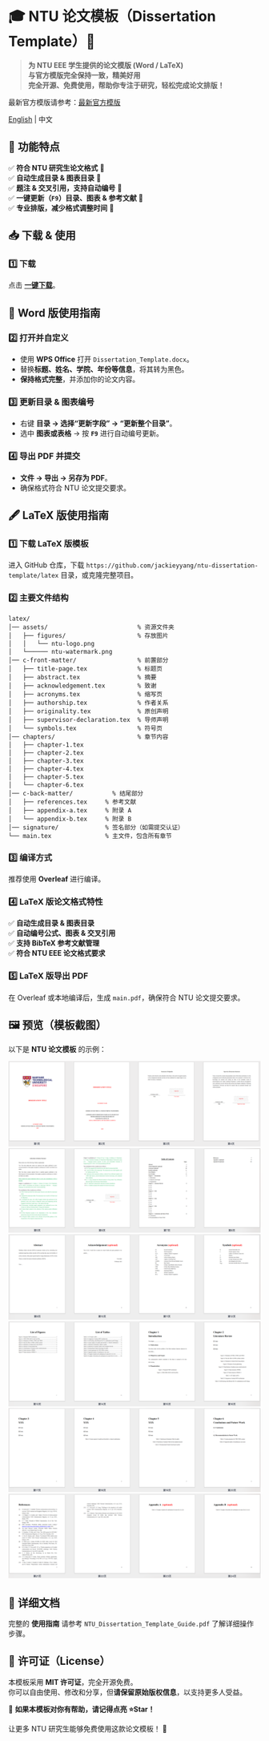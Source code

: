 # 🎓 NTU 论文模板（Dissertation Template）📄

> **为 NTU EEE 学生提供的论文模版 (Word / LaTeX)**  
> **与官方模版完全保持一致，精美好用**  
> **完全开源、免费使用，帮助你专注于研究，轻松完成论文排版！**  

最新官方模版请参考：[最新官方模版](https://entuedu.sharepoint.com/sites/Student/cs/eee/Shared%20Documents/Forms/AllItems.aspx?id=%2Fsites%2FStudent%2Fcs%2Feee%2FShared%20Documents%2FGraduate%2FM%2ESc%2E%20Programme%2FMaster%20of%20Science%20%28MSc%29%20Programme%2FImportant%20Links%2FDissertation%2FGuideline%2DMSc%2DDiss%5Fv8%2Epdf&parent=%2Fsites%2FStudent%2Fcs%2Feee%2FShared%20Documents%2FGraduate%2FM%2ESc%2E%20Programme%2FMaster%20of%20Science%20%28MSc%29%20Programme%2FImportant%20Links%2FDissertation)  

[English](./README.en.md) | 中文  

## 🚀 功能特点

✅ **符合 NTU 研究生论文格式** 📄  
✅ **自动生成目录 & 图表目录** 📜  
✅ **题注 & 交叉引用，支持自动编号** 📖  
✅ **一键更新（`F9`）目录、图表 & 参考文献** 🔄  
✅ **专业排版，减少格式调整时间** 🎯  


## 📥 下载 & 使用

### **1️⃣ 下载**

点击 [**一键下载**](https://github.com/jackieyyang/ntu-dissertation-template/archive/refs/heads/main.zip)。


## 📄 Word 版使用指南

### **2️⃣ 打开并自定义**

- 使用 **WPS Office** 打开 `Dissertation_Template.docx`。
- 替换**标题、姓名、学院、年份等信息**，将其转为黑色。
- **保持格式完整**，并添加你的论文内容。

### **3️⃣ 更新目录 & 图表编号**

- 右键 **目录 → 选择“更新字段” → “更新整个目录”**。
- 选中 **图表或表格** → 按 **`F9`** 进行自动编号更新。

### **4️⃣ 导出 PDF 并提交**

- **文件 → 导出 → 另存为 PDF**。
- 确保格式符合 NTU 论文提交要求。


## 🖋 LaTeX 版使用指南

### **1️⃣ 下载 LaTeX 版模板**

进入 GitHub 仓库，下载 `https://github.com/jackieyyang/ntu-dissertation-template/latex` 目录，或克隆完整项目。

### **2️⃣ 主要文件结构**

```
latex/
│── assets/                         % 资源文件夹
│   ├── figures/                    % 存放图片
│   │   └── ntu-logo.png
│   └────── ntu-watermark.png
│── c-front-matter/                 % 前置部分
│   ├── title-page.tex              % 标题页
│   ├── abstract.tex                % 摘要
│   ├── acknowledgement.tex         % 致谢
│   ├── acronyms.tex                % 缩写页
│   ├── authorship.tex              % 作者关系
│   ├── originality.tex             % 原创声明
│   ├── supervisor-declaration.tex  % 导师声明
│   └── symbols.tex                 % 符号页
│── chapters/                       % 章节内容
│   ├── chapter-1.tex
│   ├── chapter-2.tex
│   ├── chapter-3.tex
│   ├── chapter-4.tex
│   ├── chapter-5.tex
│   └── chapter-6.tex
│── c-back-matter/           % 结尾部分
│   ├── references.tex     % 参考文献
│   ├── appendix-a.tex     % 附录 A
│   └── appendix-b.tex     % 附录 B
│── signature/             % 签名部分（如需提交认证）
└── main.tex               % 主文件，包含所有章节
```

### **3️⃣ 编译方式**

推荐使用 **Overleaf** 进行编译。

### **4️⃣ LaTeX 版论文格式特性**

✅ **自动生成目录 & 图表目录**  
✅ **自动编号公式、图表 & 交叉引用**  
✅ **支持 BibTeX 参考文献管理**  
✅ **符合 NTU EEE 论文格式要求**  

### **5️⃣ LaTeX 版导出 PDF**

在 Overleaf 或本地编译后，生成 `main.pdf`，确保符合 NTU 论文提交要求。

## 🖼 预览（模板截图）

以下是 **NTU 论文模板** 的示例：

![](./images/template_1.png)
![](./images/template_2.png)
![](./images/template_3.png)
![](./images/template_4.png)
![](./images/template_5.png)
![](./images/template_6.png)

## 📖 详细文档

完整的 **使用指南** 请参考 `NTU_Dissertation_Template_Guide.pdf` 了解详细操作步骤。


## 📝 许可证（License）

本模板采用 **MIT 许可证**，完全开源免费。  
你可以自由使用、修改和分享，但**请保留原始版权信息**，以支持更多人受益。



🎉 **如果本模板对你有帮助，请记得点亮 ⭐Star！**

让更多 NTU 研究生能够免费使用这款论文模板！ 🚀
